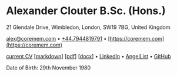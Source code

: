 # Alexander Clouter B.Sc. (Hons.)

21 Glendale Drive, Wimbledon, London, SW19 7BG, United Kingdom

[alex@coremem.com](mailto:alexv@coremem.com) • [+44.7944819791](tel:+447944819791) • [https://coremem.com](https://coremem.com)

[current CV](https://digriz.org.uk/curriculum-vitae) [[markdown](https://digriz.org.uk/.cv/cv.md)] [[pdf](https://digriz.org.uk/.cv/cv.pdf)] [[docx](https://digriz.org.uk/.cv/cv.docx)] • [LinkedIn](https://linkedin.com/in/alexanderclouter) • [AngelList](https://angel.co/jimdigriz) • [GitHub](https://github.com/jimdigriz/)

Date of Birth: 29th November 1980
